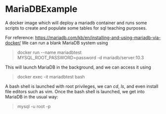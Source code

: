 # MariaDBExample
A docker image which will deploy a mariadb container and runs some scripts to create and populate some tables for sql teaching purposes.

For reference: https://mariadb.com/kb/en/installing-and-using-mariadb-via-docker/
We can run a blank MariaDB system using
> docker run --name mariadbtest MYSQL\_ROOT\_PASSWORD=password -d mariadb/server:10.3

This will launch MariaDB in the background, and we can access it using
> docker exec -it mariadbtest bash

A bash shell is launched with root privileges, we can *cd*, *ls*, and even install file editors such as vim.  Once the bash shell is launched, we get into MariaDB in the usual way:
> mysql -u root -p
